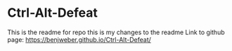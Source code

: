 # Ctrl-Alt-Defeat
This is the readme for repo
this is my changes to the readme
Link to github page: https://benjweber.github.io/Ctrl-Alt-Defeat/
